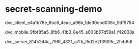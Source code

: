 # secret-scanning-demo

dvc_client_e4a1b76e_6bc6_4eac_a96b_1de30cbd008c_9df5754

dvc_mobile_9fbf85a5_8fb6_41b3_8e45_a603b67d59a1_f42038a

dvc_server_8145244c_796f_4321_a7fb_f5d2e2f3909c_2fcb6df
